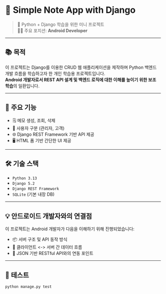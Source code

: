 # 📝 Simple Note App with Django

> 🎯 Python + Django 학습을 위한 미니 프로젝트  
> 👨‍💻 주요 포지션: **Android Developer**

---

## 📚 목적

이 프로젝트는 Django를 이용한 CRUD 웹 애플리케이션을 제작하며 Python 백엔드 개발 흐름을 학습하고자 한 개인 학습용 프로젝트입니다.  
**Android 개발자로서 REST API 설계 및 백엔드 로직에 대한 이해를 높이기 위한 보조 학습**의 일환입니다.

---

## 🚀 주요 기능

- 🗒️ 메모 생성, 조회, 삭제
- 👤 사용자 구분 (관리자, 고객)
- 🌐 Django REST Framework 기반 API 제공
- 🖥️ HTML 폼 기반 간단한 UI 제공

---

## 🛠️ 기술 스택

- `Python 3.13`
- `Django 5.2`
- `Django REST Framework`
- `SQLite` (기본 내장 DB)

---

## 💡 안드로이드 개발자와의 연결점

이 프로젝트는 Android 개발자가 다음을 이해하기 위해 진행되었습니다:

- 📦 서버 구조 및 API 동작 방식
- 🔁 클라이언트 <-> 서버 간 데이터 흐름
- 🧩 JSON 기반 RESTful API와의 연동 포인트

---

## 🧪 테스트

```bash
python manage.py test
